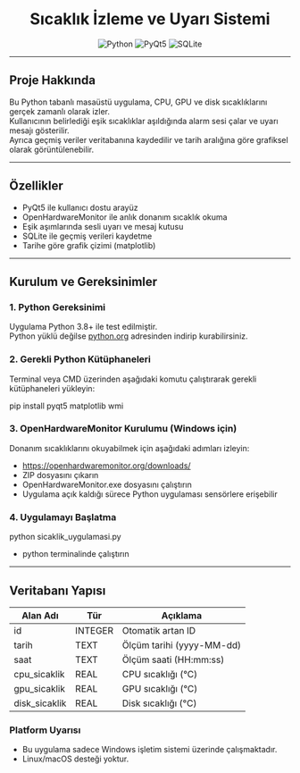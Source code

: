 <h1 align="center"> Sıcaklık İzleme ve Uyarı Sistemi</h1>

<p align="center">
  <img src="https://img.shields.io/badge/python-3.8%2B-blue?style=flat-square" alt="Python">
  <img src="https://img.shields.io/badge/gui-PyQt5-green?style=flat-square" alt="PyQt5">
  <img src="https://img.shields.io/badge/database-SQLite-lightgrey?style=flat-square" alt="SQLite">
</p>

---

##  Proje Hakkında

Bu Python tabanlı masaüstü uygulama, CPU, GPU ve disk sıcaklıklarını gerçek zamanlı olarak izler.  
Kullanıcının belirlediği eşik sıcaklıklar aşıldığında alarm sesi çalar ve uyarı mesajı gösterilir.  
Ayrıca geçmiş veriler veritabanına kaydedilir ve tarih aralığına göre grafiksel olarak görüntülenebilir.

---

##  Özellikler

-  PyQt5 ile kullanıcı dostu arayüz
-  OpenHardwareMonitor ile anlık donanım sıcaklık okuma
-  Eşik aşımlarında sesli uyarı ve mesaj kutusu
-  SQLite ile geçmiş verileri kaydetme
-  Tarihe göre grafik çizimi (matplotlib)

---

##  Kurulum ve Gereksinimler

### 1. Python Gereksinimi
Uygulama Python 3.8+ ile test edilmiştir.  
Python yüklü değilse [python.org](https://www.python.org/downloads/) adresinden indirip kurabilirsiniz.

### 2. Gerekli Python Kütüphaneleri

Terminal veya CMD üzerinden aşağıdaki komutu çalıştırarak gerekli kütüphaneleri yükleyin:

pip install pyqt5 matplotlib wmi

### 3. OpenHardwareMonitor Kurulumu (Windows için)
Donanım sıcaklıklarını okuyabilmek için aşağıdaki adımları izleyin:

- https://openhardwaremonitor.org/downloads/
- ZIP dosyasını çıkarın
- OpenHardwareMonitor.exe dosyasını çalıştırın
- Uygulama açık kaldığı sürece Python uygulaması sensörlere erişebilir

### 4. Uygulamayı Başlatma
python sicaklik_uygulamasi.py 

- python terminalinde çalıştırın

---

## Veritabanı Yapısı

| Alan Adı       | Tür     | Açıklama                  |
| -------------- | ------- | ------------------------- |
| id             | INTEGER | Otomatik artan ID         |
| tarih          | TEXT    | Ölçüm tarihi (yyyy-MM-dd) |
| saat           | TEXT    | Ölçüm saati (HH\:mm\:ss)  |
| cpu\_sicaklik  | REAL    | CPU sıcaklığı (°C)        |
| gpu\_sicaklik  | REAL    | GPU sıcaklığı (°C)        |
| disk\_sicaklik | REAL    | Disk sıcaklığı (°C)       |

### Platform Uyarısı
- Bu uygulama sadece Windows işletim sistemi üzerinde çalışmaktadır.
- Linux/macOS desteği yoktur.
